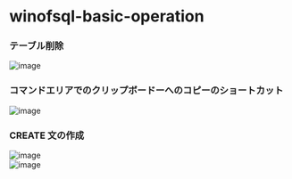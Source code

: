 # winofsql-basic-operation

### テーブル削除
![image](https://github.com/winofsql/winofsql-basic-operation/assets/1501327/5ec5b98e-afab-4dfa-99fd-0d0c273c6309)

### コマンドエリアでのクリップボードーへのコピーのショートカット
![image](https://github.com/winofsql/winofsql-basic-operation/assets/1501327/9e1f8f40-54ef-487e-a119-0ef7d5d99f0a)

### CREATE 文の作成
![image](https://github.com/winofsql/winofsql-basic-operation/assets/1501327/57701416-2881-4df1-86a7-cc6aea88c141)\
![image](https://github.com/winofsql/winofsql-basic-operation/assets/1501327/58fa649c-418e-4b0f-a538-976a419895a3)



